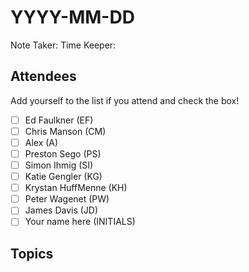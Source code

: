 # YYYY-MM-DD

Note Taker: 
Time Keeper: 

## Attendees

Add yourself to the list if you attend and check the box!

- [ ] Ed Faulkner (EF)
- [ ] Chris Manson (CM)
- [ ] Alex (A)
- [ ] Preston Sego (PS)
- [ ] Simon Ihmig (SI)
- [ ] Katie Gengler (KG)
- [ ] Krystan HuffMenne (KH)
- [ ] Peter Wagenet (PW)
- [ ] James Davis (JD)
- [ ] Your name here (INITIALS)

## Topics

<!-- If you would like to add a topic to the agenda please add a suggestion to the PR using the following format: -->
<!-- ### Your topic (INITIALS, expected duration in minutes) -->

